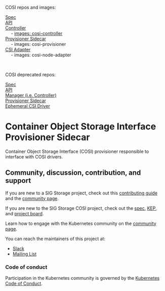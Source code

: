 COSI repos and images:

[Spec](https://github.com/kubernetes-sigs/container-object-storage-interface-spec)  \
[API](https://github.com/kubernetes-sigs/container-object-storage-interface-api) \
[Controller](https://github.com/kubernetes-sigs/container-object-storage-interface-controller) <br/>
&emsp; - [images: cosi-controller](https://quay.io/repository/containerobjectstorage/objectstorage-controller?tab=tags) \
 [Provisioner Sidecar](https://github.com/kubernetes-sigs/container-object-storage-interface-provisioner-sidecar) <br /> 
 &emsp; -  images: cosi-provisioner \
 [CSI Adapter](https://github.com/kubernetes-sigs/container-object-storage-interface-csi-adapter) <br /> 
 &emsp; - images: cosi-node-adapter 

 <br />
 
COSI deprecated repos:

[Spec](https://github.com/container-object-storage-interface/spec) \
[API](https://github.com/container-object-storage-interface/api) \
[Manager (i.e. Controller)](https://github.com/container-object-storage-interface/cosi-controller-manager) \
[Provisioner Sidecar](https://github.com/container-object-storage-interface/cosi-provisioner-sidecar) \
[Ephemeral CSI Driver](https://github.com/container-object-storage-interface/ephemeral-csi-driver) 

# Container Object Storage Interface Provisioner Sidecar

 Container Object Storage Interface (COSI) provisioner responsible to interface with COSI drivers.

## Community, discussion, contribution, and support

If you are new to a SIG Storage project, check out this [contributing guide](https://github.com/kubernetes/community/blob/master/sig-storage/CONTRIBUTING.md) 
and the [community page](https://github.com/kubernetes/community/tree/master/sig-storage). 

If you are new to the SIG Storage COSI project, check out the [spec](https://github.com/kubernetes-sigs/container-object-storage-interface-spec/blob/master/spec.md), [KEP](https://github.com/kubernetes/enhancements/tree/master/keps/sig-storage/1979-object-storage-support), and [project board](https://github.com/orgs/kubernetes-sigs/projects/).

Learn how to engage with the Kubernetes community on the [community page](http://kubernetes.io/community/).

You can reach the maintainers of this project at:

- [Slack](https://kubernetes.slack.com/messages/sig-storage-cosi)
- [Mailing List](https://groups.google.com/g/container-object-storage-interface-wg?pli=1)

### Code of conduct

Participation in the Kubernetes community is governed by the [Kubernetes Code of Conduct](code-of-conduct.md).
